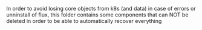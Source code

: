 In order to avoid losing core objects from k8s (and data) in case of errors or unninstall of flux, this folder contains some components that can NOT be deleted in order to be able to automatically recover everything